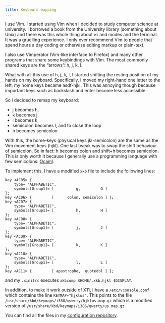 ```yaml
---
title: Keyboard mapping
...
```


I use [Vim](http://www.vim.org/).
I started using Vim when I decided to study computer science at university.
I borrowed a book from the University library (something about Unix) and there was this whole thing about `vi` and modes and the terminal.
It was a gruelling experience.
I only ever recommend Vim to people that spend hours a day coding or otherwise editing markup or plain-text.

I also use Vimperator (Vim-like interface to Firefox) and many other programs that share some keybindings with Vim.
The most commonly shared keys are the “arrows”: h, j, k, l.

What with all this use of h, j, k, l, I started shifting the resting position of my hands on my keyboard.
Specifically, I moved my right-hand one letter to the left; my home keys became asdf-hjkl.
This was annoying though because important keys such as backslash and enter become less accessible.

So I decided to remap my keyboard:

- j becomes h,
- k becomes j,
- l becomes k,
- semicolon becomes l, and to close the loop
- h becomes semicolon

With this, the home-keys (physical keys jkl-semicolon) are the same as the Vim movement keys (hjkl).
One last tweak was to swap the shift behaviour of semicolon.
So in fact: h becomes colon and shift+h becomes semicolon.
This is only worth it because I generally use a programming language with few semicolons: [Ocaml](http://ocaml.org/).

To implement this, I have a modified `xkb` file to include the following lines:

```
key <AC05> {
    type= "ALPHABETIC",
    symbols[Group1]= [          g,         G ]
};
key <AC06> {         [      colon, semicolon ] };
key <AC07> {
    type= "ALPHABETIC",
    symbols[Group1]= [          h,         H ]
};
key <AC08> {
    type= "ALPHABETIC",
    symbols[Group1]= [          j,         J ]
};
key <AC09> {
    type= "ALPHABETIC",
    symbols[Group1]= [          k,         K ]
};
key <AC10> {
    type= "ALPHABETIC",
    symbols[Group1]= [          l,         L ]
};
key <AC11> {         [ apostrophe,  quotedbl ] };
```

and my `.xinitrc` executes `xkbcomp $HOME/.xkb.hjkl $DISPLAY`.

In addition, to make it work outside of X11, I have a `/etc/vconsole.conf` which contains the line `KEYMAP="hjklus"`.
This points to the file `/usr/share/kbd/keymaps/i386/qwerty/hjklus.map.gz` which is a modified version of `/usr/share/kbd/keymaps/i386/qwerty/us.map.gz`.

You can find all the files in my [configuration repository](https://github.com/raphael-proust/rcs).



